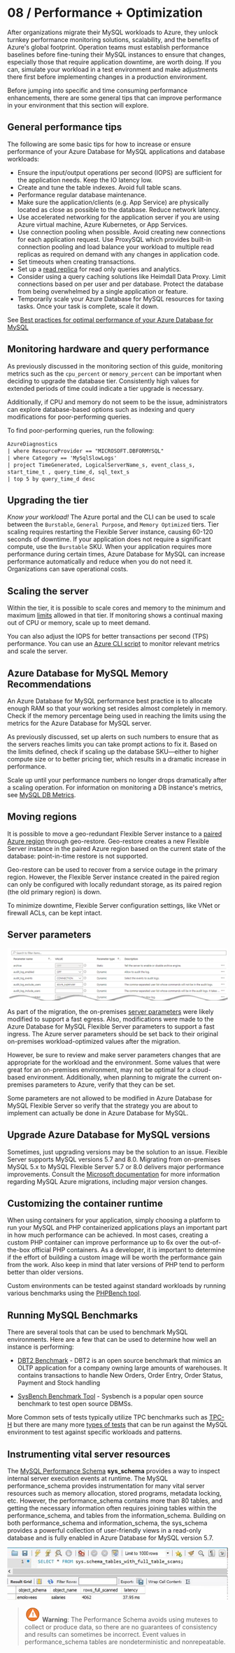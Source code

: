 # 08 / Performance + Optimization

After organizations migrate their MySQL workloads to Azure, they unlock turnkey performance monitoring solutions, scalability, and the benefits of Azure's global footprint. Operation teams must establish performance baselines before fine-tuning their MySQL instances to ensure that changes, especially those that require application downtime, are worth doing. If you can, simulate your workload in a test environment and make adjustments there first before implementing changes in a production environment.

Before jumping into specific and time consuming performance enhancements, there are some general tips that can improve performance in your environment that this section will explore.

## General performance tips

The following are some basic tips for how to increase or ensure performance of your Azure Database for MySQL applications and database workloads:

- Ensure the input/output operations per second (IOPS) are sufficient for the application needs. Keep the IO latency low.
- Create and tune the table indexes. Avoid full table scans.
- Performance regular database maintenance.
- Make sure the application/clients (e.g. App Service) are physically located as close as possible to the database. Reduce network latency.
- Use accelerated networking for the application server if you are using Azure virtual machine, Azure Kubernetes, or App Services.
- Use connection pooling when possible. Avoid creating new connections for each application request. Use ProxySQL which provides built-in connection pooling and load balance your workload to multiple read replicas as required on demand with any changes in application code.
- Set timeouts when creating transactions.
- Set up a [read replica](https://dev.mysql.com/doc/refman/5.7/en/replication-features.html) for read only queries and analytics.
- Consider using a query caching solutions like Heimdall Data Proxy. Limit connections based on per user and per database. Protect the database from being overwhelmed by a single application or feature.
- Temporarily scale your Azure Database for MySQL resources for taxing tasks. Once your task is complete, scale it down.

See [Best practices for optimal performance of your Azure Database for MySQL](https://docs.microsoft.com/azure/mysql/concept-performance-best-practices)

## Monitoring hardware and query performance

As previously discussed in the monitoring section of this guide, monitoring metrics such as the `cpu_percent` or `memory_percent` can be important when deciding to upgrade the database tier. Consistently high values for extended periods of time could indicate a tier upgrade is necessary.

Additionally, if CPU and memory do not seem to be the issue, administrators can explore database-based options such as indexing and query modifications for poor-performing queries.

To find poor-performing queries, run the following:

```kql
AzureDiagnostics
| where ResourceProvider == "MICROSOFT.DBFORMYSQL"
| where Category == 'MySqlSlowLogs'
| project TimeGenerated, LogicalServerName_s, event_class_s, start_time_t , query_time_d, sql_text_s
| top 5 by query_time_d desc
```

## Upgrading the tier

*Know your workload!* The Azure portal and the CLI can be used to scale between the `Burstable`, `General Purpose`, and `Memory Optimized` tiers. Tier scaling requires restarting the Flexible Server instance, causing 60-120 seconds of downtime. If your application does not require a significant compute, use the `Burstable` SKU. When your application requires more performance during certain times, Azure Database for MySQL can increase performance automatically and reduce when you do not need it. Organizations can save operational costs.

## Scaling the server

Within the tier, it is possible to scale cores and memory to the minimum and maximum [limits](https://docs.microsoft.com/azure/mysql/concepts-pricing-tiers) allowed in that tier. If monitoring shows a continual maxing out of CPU or memory, scale up to meet demand.

You can also adjust the IOPS for better transactions per second (TPS) performance. You can use an [Azure CLI script](https://docs.microsoft.com/azure/mysql/flexible-server/scripts/sample-cli-monitor-and-scale) to monitor relevant metrics and scale the server.

## Azure Database for MySQL Memory Recommendations

An Azure Database for MySQL performance best practice is to allocate enough RAM so that your working set resides almost completely in memory. Check if the memory percentage being used in reaching the limits using the metrics for the Azure Database for MySQL server.

As previously discussed, set up alerts on such numbers to ensure that as the servers reaches limits you can take prompt actions to fix it. Based on the limits defined, check if scaling up the database SKU—either to higher compute size or to better pricing tier, which results in a dramatic increase in performance.

Scale up until your performance numbers no longer drops dramatically after a scaling operation. For information on monitoring a DB instance's metrics, see [MySQL DB Metrics](https://docs.microsoft.com/azure/mysql/concepts-monitoring#metrics).

## Moving regions

It is possible to move a geo-redundant Flexible Server instance to a [paired Azure region](https://docs.microsoft.com/azure/availability-zones/cross-region-replication-azure) through geo-restore. Geo-restore creates a new Flexible Server instance in the paired Azure region based on the current state of the database: point-in-time restore is not supported.

Geo-restore can be used to recover from a service outage in the primary region. However, the Flexible Server instance created in the paired region can only be configured with locally redundant storage, as its paired region (the old primary region) is down.

To minimize downtime, Flexible Server configuration settings, like VNet or firewall ACLs, can be kept intact.

## Server parameters

![This image shows MySQL server parameters in the Azure portal.](media/server_parameters.png "MySQL server parameters")

As part of the migration, the on-premises [server parameters](https://docs.microsoft.com/azure/mysql/flexible-server/concepts-server-parameters) were likely modified to support a fast egress. Also, modifications were made to the Azure Database for MySQL Flexible Server parameters to support a fast ingress. The Azure server parameters should be set back to their original on-premises workload-optimized values after the migration.

However, be sure to review and make server parameters changes that are appropriate for the workload and the environment. Some values that were great for an on-premises environment, may not be optimal for a cloud-based environment. Additionally, when planning to migrate the current on-premises parameters to Azure, verify that they can be set.  

Some parameters are not allowed to be modified in Azure Database for MySQL Flexible Server so verify that the strategy you are about to implement can actually be done in Azure Database for MySQL.

## Upgrade Azure Database for MySQL versions

Sometimes, just upgrading versions may be the solution to an issue. Flexible Server supports MySQL versions 5.7 and 8.0. Migrating from on-premises MySQL 5.x to MySQL Flexible Server 5.7 or 8.0 delivers major performance improvements. Consult the [Microsoft documentation](https://docs.microsoft.com/azure/mysql/migrate/mysql-on-premises-azure-db/08-data-migration) for more information regarding MySQL Azure migrations, including major version changes.

## Customizing the container runtime

When using containers for your application, simply choosing a platform to run your MySQL and PHP containerized applications plays an important part in how much performance can be achieved.  In most cases, creating a custom PHP container can improve performance up to 6x over the out-of-the-box official PHP containers.  As a developer, it is important to determine if the effort of building a custom image will be worth the performance gain from the work.  Also keep in mind that later versions of PHP tend to perform better than older versions.

Custom environments can be tested against standard workloads by running various benchmarks using the [PHPBench tool](https://github.com/phpbench/phpbench).

## Running MySQL Benchmarks

There are several tools that can be used to benchmark MySQL environments. Here are a few that can be used to determine how well an instance is performing:

- [DBT2 Benchmark](https://downloads.mysql.com/source/dbt2-0.37.50.16.tar.gz) - DBT2 is an open source benchmark that mimics an OLTP application for a company owning large amounts of warehouses. It contains transactions to handle New Orders, Order Entry, Order Status, Payment and Stock handling

- [SysBench Benchmark Tool](https://downloads.mysql.com/source/sysbench-0.4.12.16.tar.gz) - Sysbench is a popular open source benchmark to test open source DBMSs.

More Common sets of tests typically utilize TPC benchmarks such as [TPC-H](https://www.tpc.org/tpch/) but there are many more [types of tests](https://www.tpc.org/information/benchmarks5.asp) that can be run against the MySQL environment to test against specific workloads and patterns.

## Instrumenting vital server resources

The [MySQL Performance Schema](https://docs.microsoft.com/azure/mysql/howto-troubleshoot-sys-schema) **sys_schema** provides a way to inspect internal server execution events at runtime. The MySQL performance_schema provides instrumentation for many vital server resources such as memory allocation, stored programs, metadata locking, etc. However, the performance_schema contains more than 80 tables, and getting the necessary information often requires joining tables within the performance_schema, and tables from the information_schema. Building on both performance_schema and information_schema, the sys_schema provides a powerful collection of user-friendly views in a read-only database and is fully enabled in Azure Database for MySQL version 5.7.

![This image shows how to use tables in the sys schema to optimize MySQL queries.](media/employee-query-full-table-scan.png "Using tables in the sys schema to optimize MySQL queries")

>![Warning](media/warning.png "Warning") **Warning**: The Performance Schema avoids using mutexes to collect or produce data, so there are no guarantees of consistency and results can sometimes be incorrect. Event values in performance_schema tables are nondeterministic and nonrepeatable.
